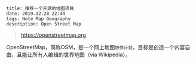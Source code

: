 ```
title: 推荐一个开源的地图项目
date: 2019.12.28 22:44
tags: Note Map Geography
description: Open Street Map
```

> https://openstreetmap.org

OpenStreetMap，简称OSM，是一个网上地图`协作计划`，目标是创造一个内容自由，且能让所有人编辑的世界地图（via Wikipedia）。
